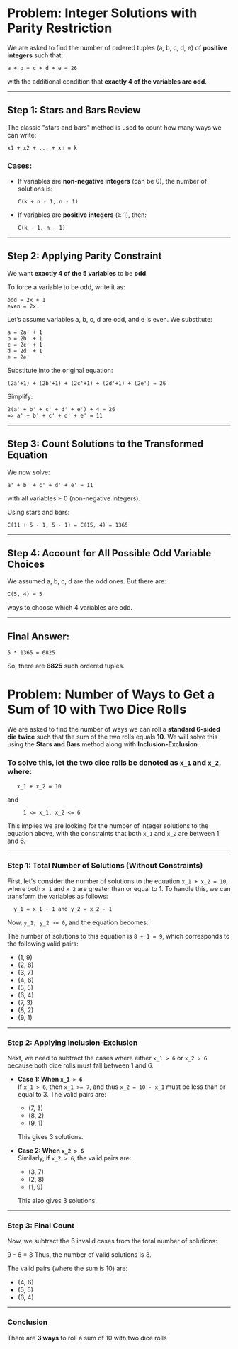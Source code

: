# Problem: Integer Solutions with Parity Restriction

We are asked to find the number of ordered tuples (a, b, c, d, e) of **positive integers** such that:

    a + b + c + d + e = 26

with the additional condition that **exactly 4 of the variables are odd**.

---

## Step 1: Stars and Bars Review

The classic "stars and bars" method is used to count how many ways we can write:

    x1 + x2 + ... + xn = k

### Cases:
- If variables are **non-negative integers** (can be 0), the number of solutions is:

      C(k + n - 1, n - 1)

- If variables are **positive integers** (≥ 1), then:

      C(k - 1, n - 1)

---

## Step 2: Applying Parity Constraint

We want **exactly 4 of the 5 variables** to be **odd**.

To force a variable to be odd, write it as:

    odd = 2x + 1
    even = 2x

Let’s assume variables a, b, c, d are odd, and e is even. We substitute:

    a = 2a' + 1
    b = 2b' + 1
    c = 2c' + 1
    d = 2d' + 1
    e = 2e'

Substitute into the original equation:

    (2a'+1) + (2b'+1) + (2c'+1) + (2d'+1) + (2e') = 26

Simplify:

    2(a' + b' + c' + d' + e') + 4 = 26
    => a' + b' + c' + d' + e' = 11

---

## Step 3: Count Solutions to the Transformed Equation

We now solve:

    a' + b' + c' + d' + e' = 11

with all variables ≥ 0 (non-negative integers).

Using stars and bars:

    C(11 + 5 - 1, 5 - 1) = C(15, 4) = 1365

---

## Step 4: Account for All Possible Odd Variable Choices

We assumed a, b, c, d are the odd ones. But there are:

    C(5, 4) = 5

ways to choose which 4 variables are odd.


---

## Final Answer:

    5 * 1365 = 6825

So, there are **6825** such ordered tuples.


# Problem: Number of Ways to Get a Sum of 10 with Two Dice Rolls

We are asked to find the number of ways we can roll a **standard 6-sided die twice** such that the sum of the two rolls equals **10**. We will solve this using the **Stars and Bars** method along with **Inclusion-Exclusion**.

### To solve this, let the two dice rolls be denoted as `x_1` and `x_2`, where: 

       x_1 + x_2 = 10
   
and

         1 <= x_1, x_2 <= 6  


This implies we are looking for the number of integer solutions to the equation above, with the constraints that both `x_1` and `x_2` are between 1 and 6.

---

### Step 1: Total Number of Solutions (Without Constraints)

First, let's consider the number of solutions to the equation `x_1 + x_2 = 10`, where both `x_1` and `x_2` are greater than or equal to 1. To handle this, we can transform the variables as follows:

      y_1 = x_1 - 1 and y_2 = x_2 - 1


Now, `y_1, y_2 >= 0`, and the equation becomes:


The number of solutions to this equation is `8 + 1 = 9`, which corresponds to the following valid pairs:

- (1, 9)
- (2, 8)
- (3, 7)
- (4, 6)
- (5, 5)
- (6, 4)
- (7, 3)
- (8, 2)
- (9, 1)

---

### Step 2: Applying Inclusion-Exclusion

Next, we need to subtract the cases where either `x_1 > 6` or `x_2 > 6` because both dice rolls must fall between 1 and 6.

- **Case 1: When `x_1 > 6`**  
  If `x_1 > 6`, then `x_1 >= 7`, and thus `x_2 = 10 - x_1` must be less than or equal to 3. The valid pairs are:

  - (7, 3)
  - (8, 2)
  - (9, 1)

  This gives 3 solutions.

- **Case 2: When `x_2 > 6`**  
  Similarly, if `x_2 > 6`, the valid pairs are:

  - (3, 7)
  - (2, 8)
  - (1, 9)

  This also gives 3 solutions.

---

### Step 3: Final Count

Now, we subtract the 6 invalid cases from the total number of solutions:

9 - 6 = 3
Thus, the number of valid solutions is 3.

The valid pairs (where the sum is 10) are:

- (4, 6)
- (5, 5)
- (6, 4)

---

### Conclusion

There are **3 ways** to roll a sum of 10 with two dice rolls




